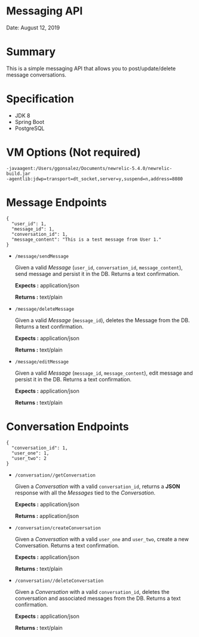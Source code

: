 # Messaging API

Date: August 12, 2019

# Summary

This is a simple messaging API that allows you to post/update/delete message conversations. 

# Specification

* JDK 8
* Spring Boot
* PostgreSQL

# VM Options (Not required)

```
-javaagent:/Users/ggonsalez/Documents/newrelic-5.4.0/newrelic-build.jar
-agentlib:jdwp=transport=dt_socket,server=y,suspend=n,address=8080
```

# Message Endpoints

  ```
  {
    "user_id": 1,
    "message_id": 1,
    "conversation_id": 1,
    "message_content": "This is a test message from User 1."
  }
  ```

* `/message/sendMessage`

  Given a valid *Message* (`user_id`, `conversation_id`, `message_content`), send message and persist it in the DB. Returns a text confirmation. 
  
  **Expects :** application/json
    
  **Returns :** text/plain

* `/message/deleteMessage`

  Given a valid *Message* (`message_id`), deletes the Message from the DB. Returns a text confirmation.
    
  **Expects :** application/json

  **Returns :** text/plain

* `/message/editMessage`

  Given a valid *Message* (`message_id`, `message_content`), edit message and persist it in the DB. Returns a text confirmation. 
      
  **Expects :** application/json
  
  **Returns :** text/plain

# Conversation Endpoints

  ``` 
  {
    "conversation_id": 1,
    "user_one": 1,
    "user_two": 2
  }
  ```

* `/conversation//getConversation`

  Given a *Conversation* with a valid `conversation_id`, returns a **JSON** response with all the *Messages* tied to the *Conversation*.
  
  **Expects :** application/json
  
  **Returns :** application/json
  
* `/conversation/createConversation`
  
    Given a *Conversation* with a valid `user_one` and `user_two`, create a new Conversation. Returns a text confirmation.
    
    **Expects :** application/json
      
    **Returns :** text/plain

* `/conversation//deleteConversation`

  Given a *Conversation* with a valid `conversation_id`, deletes the conversation and associated messages from the DB. Returns a text confirmation.
  
  **Expects :** application/json
    
  **Returns :** text/plain
